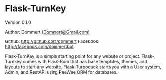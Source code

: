 Flask-TurnKey
=============
Version 0.1.0

Author: Dommert (Dommert@Gmail.com)

Github: http://github.com/dommert
Facebook: http://facebook.com/dommertbot

Flask-TurnKey is a simple starting point for any website or project. Flask-Turnkey comes with Flask-Rum that has base templates, themes, and layouts to start any website. Flask-Turboduck starts you with a User system, Admin, and RestAPI using PeeWee ORM for databases. 



